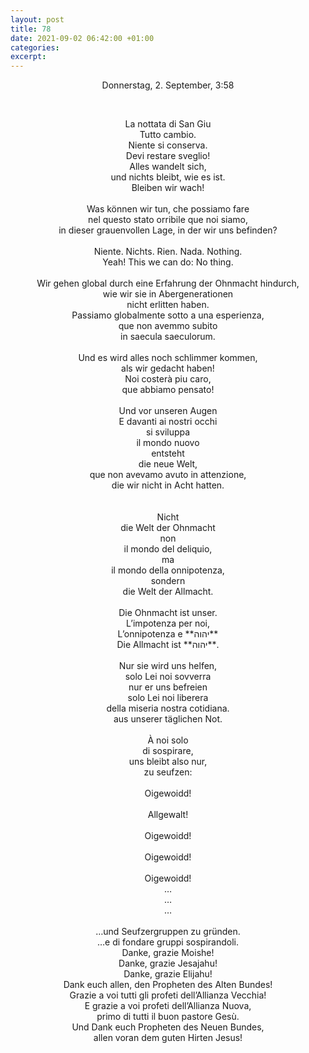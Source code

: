 ```yaml
---
layout: post
title: 78
date: 2021-09-02 06:42:00 +01:00
categories: 
excerpt: 
---
```


<p align="center">Donnerstag, 2. September, 3:58</p>
<br/>
<p align="center">La nottata di San Giu<br/>
Tutto cambio.<br/>
Niente si conserva.<br/>
Devi restare sveglio!<br/>
Alles wandelt sich,<br/>
und nichts bleibt, wie es ist.<br/>
Bleiben wir wach!<br/>
<br/>
Was können wir tun, che possiamo fare<br/>
nel questo stato orribile que noi siamo,<br/>
in dieser grauenvollen Lage, in der wir uns befinden?<br/>
<br/>
Niente. Nichts. Rien. Nada. Nothing.<br/>
Yeah! This we can do: No thing.<br/>
<br/>
Wir gehen global durch eine Erfahrung der Ohnmacht hindurch,<br/>
wie wir sie in Abergenerationen<br/>
nicht erlitten haben.<br/>
Passiamo globalmente sotto a una esperienza,<br/>
que non avemmo subito<br/>
in saecula saeculorum.<br/>
<br/>
Und es wird alles noch schlimmer kommen,<br/>
als wir gedacht haben!<br/>
Noi costerà piu caro,<br/>
que abbiamo pensato!<br/>
<br/>
Und vor unseren Augen<br/>
E davanti ai nostri occhi<br/>
si sviluppa<br/>
il mondo nuovo<br/>
entsteht<br/>
die neue Welt,<br/>
que non avevamo avuto in attenzione,<br/>
die wir nicht in Acht hatten.<br/>
<br/>
<br/>
Nicht<br/>
die Welt der Ohnmacht<br/>
non<br/>
il mondo del deliquio,<br/>
ma<br/>
il mondo della onnipotenza,<br/>
sondern<br/>
die Welt der Allmacht.<br/>
<br/>
Die Ohnmacht ist unser.<br/>
L’impotenza per noi,<br/>
L’onnipotenza e **יהוה**
<br/>
Die Allmacht ist **יהוה**.
<br/>
 <br/>
Nur sie wird uns helfen,<br/>
solo Lei noi sovverra<br/>
nur er uns befreien<br/>
solo Lei noi liberera<br/>
della miseria nostra cotidiana.<br/>
aus unserer täglichen Not.<br/>
<br/>
À noi solo<br/>
di sospirare,<br/>
uns bleibt also nur,<br/>
zu seufzen:<br/>
<br/>
Oigewoidd!<br/>
<br/>
Allgewalt!<br/>
<br/>
Oigewoidd!<br/>
<br/>
Oigewoidd!<br/>
<br/>
Oigewoidd!<br/>
…<br/>
…<br/>
…<br/>
<br/>
…und Seufzergruppen zu gründen.<br/>
…e di fondare gruppi sospirandoli.
<br/>
Danke, grazie Moishe!<br/>
Danke, grazie Jesajahu!<br/>
Danke, grazie Elijahu!<br/>
Dank euch allen, den Propheten des Alten Bundes!<br/>
Grazie a voi tutti gli profeti dell’Allianza Vecchia!<br/>
E grazie a voi profeti dell’Allianza Nuova,<br/>
primo di tutti il buon pastore Gesù.<br/>
Und Dank euch Propheten des Neuen Bundes,<br/>
allen voran dem guten Hirten Jesus!</p>
